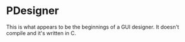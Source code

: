 # PDesigner

This is what appears to be the beginnings of a GUI designer. It doesn't compile and it's written in C.